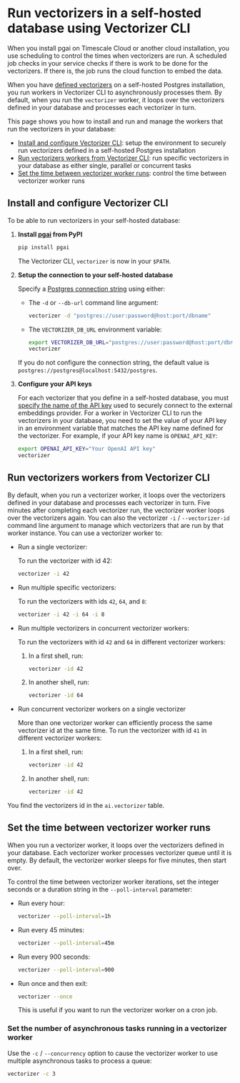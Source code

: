 
# Run vectorizers in a self-hosted database using Vectorizer CLI

When you install pgai on Timescale Cloud or another cloud installation, you use 
scheduling to control the times when vectorizers are run. A scheduled job checks in your 
service checks if there is work to be done for the vectorizers. If there is, the job runs the cloud function to 
embed the data.

When you have [defined vectorizers](./vectorizer.md#define-a-vectorizer) on a self-hosted Postgres installation, you 
run workers in Vectorizer CLI to asynchronously processes them. By default, when you run the `vectorizer` worker, it 
loops over the vectorizers defined in your database and processes each vectorizer in turn.

This page shows you how to install and run and manage the workers that run the vectorizers in your database:

- [Install and configure Vectorizer CLI](#install-and-configure-vectorizer-cli): setup the environment
  to securely run vectorizers defined in a self-hosted Postgres installation
- [Run vectorizers workers from Vectorizer CLI](#run-vectorizers-workers-from-vectorizer-cli): run specific
  vectorizers in your database as either single, parallel or concurrent tasks
- [Set the time between vectorizer worker runs](#set-the-time-between-vectorizer-worker-runs): control the time between 
  vectorizer worker runs

## Install and configure Vectorizer CLI

To be able to run vectorizers in your self-hosted database:

1. **Install [pgai](https://pypi.org/project/pgai/) from PyPI**

   ```bash
   pip install pgai
   ```

   The Vectorizer CLI, `vectorizer` is now in your `$PATH`.

1. **Setup the connection to your self-hosted database**

   Specify a [Postgres connection string](https://www.postgresql.org/docs/current/libpq-connect.html#LIBPQ-CONNSTRING) 
     using either:

     - The `-d` or `--db-url` command line argument:
       ```bash
       vectorizer -d "postgres://user:password@host:port/dbname"
       ```
     - The `VECTORIZER_DB_URL` environment variable:
       ```bash
       export VECTORIZER_DB_URL="postgres://user:password@host:port/dbname"
       vectorizer
       ```

      If you do not configure the connection string, the default value is 
      `postgres://postgres@localhost:5432/postgres`.

1. **Configure your API keys**

    For each vectorizer that you define in a self-hosted database, you must 
    [specify the name of the API key](./vectorizer-api-reference.md#embedding-configuration) used to 
    securely connect to the external embeddings provider. For a worker in Vectorizer CLI to 
    run the vectorizers in your database, you need to set the value of your API key in an environment 
    variable that matches the API key name defined for the vectorizer. For example, if your API key 
    name is `OPENAI_API_KEY`:
  
    ```bash
    export OPENAI_API_KEY="Your OpenAI API key"
    vectorizer
    ```

## Run vectorizers workers from Vectorizer CLI

By default, when you run a vectorizer worker, it loops over the vectorizers defined in 
your database and processes each vectorizer in turn. Five minutes after completing each 
vectorizer run, the vectorizer worker loops over the vectorizers again. You can also the vectorizer
`-i` / `--vectorizer-id` command line argument to manage which vectorizers that are run by that
worker instance. You can use a vectorizer worker to:

- Run a single vectorizer:

  To run the vectorizer with id 42:
  ```bash
  vectorizer -i 42
  ```

- Run multiple specific vectorizers: 

  To run the vectorizers with ids `42`, `64`, and `8`:

  ```bash
  vectorizer -i 42 -i 64 -i 8
  ```

- Run multiple vectorizers in concurrent vectorizer workers:

  To run the vectorizers with id `42` and `64` in different vectorizer workers:
  1. In a first shell, run:

     ```bash
     vectorizer -id 42
     ```

  1. In another shell, run: 

     ```bash
     vectorizer -id 64
     ```

- Run concurrent vectorizer workers on a single vectorizer

  More than one vectorizer worker can efficiently process the same vectorizer id
  at the same time. To run the vectorizer with id `41` in different vectorizer workers:

  1. In a first shell, run:
  
     ```bash
     vectorizer -id 42
     ```

  1. In another shell, run:

     ```bash
     vectorizer -id 42
     ```

You find the vectorizers id in the `ai.vectorizer` table.

## Set the time between vectorizer worker runs

When you run a vectorizer worker, it loops over the vectorizers defined in your database.
Each vectorizer worker processes vectorizer queue until it is empty. By 
default, the vectorizer worker sleeps for five minutes, then start over.

To control the time between vectorizer worker iterations, set the integer seconds or a duration string 
in the `--poll-interval` parameter: 

- Run every hour:

  ```bash
  vectorizer --poll-interval=1h
  ```

- Run every 45 minutes:

  ```bash
  vectorizer --poll-interval=45m
  ```

- Run every 900 seconds:

  ```bash
  vectorizer --poll-interval=900
  ```

- Run once and then exit: 

  ```bash
  vectorizer --once
  ```
  This is useful if you want to run the vectorizer worker on a cron job.

### Set the number of asynchronous tasks running in a vectorizer worker

Use the `-c` / `--concurrency` option to cause the vectorizer worker to use 
multiple asynchronous tasks to process a queue:

```bash
vectorizer -c 3
```
